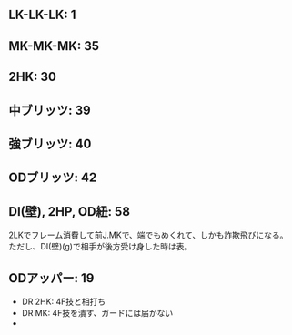 ## LK-LK-LK: 1

## MK-MK-MK: 35

## 2HK: 30

## 中ブリッツ: 39

## 強ブリッツ: 40

## ODブリッツ: 42

## DI(壁), 2HP, OD紐: 58

2LKでフレーム消費して前J.MKで、端でもめくれて、しかも詐欺飛びになる。
ただし、DI(壁)(g)で相手が後方受け身した時は表。

## ODアッパー: 19

- DR 2HK: 4F技と相打ち
- DR MK: 4F技を潰す、ガードには届かない
-
